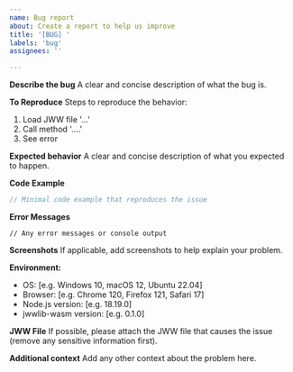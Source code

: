 ```yaml
---
name: Bug report
about: Create a report to help us improve
title: '[BUG] '
labels: 'bug'
assignees: ''

---
```


**Describe the bug**
A clear and concise description of what the bug is.

**To Reproduce**
Steps to reproduce the behavior:
1. Load JWW file '...'
2. Call method '....'
3. See error

**Expected behavior**
A clear and concise description of what you expected to happen.

**Code Example**
```javascript
// Minimal code example that reproduces the issue
```

**Error Messages**
```
// Any error messages or console output
```

**Screenshots**
If applicable, add screenshots to help explain your problem.

**Environment:**
 - OS: [e.g. Windows 10, macOS 12, Ubuntu 22.04]
 - Browser: [e.g. Chrome 120, Firefox 121, Safari 17]
 - Node.js version: [e.g. 18.19.0]
 - jwwlib-wasm version: [e.g. 0.1.0]

**JWW File**
If possible, please attach the JWW file that causes the issue (remove any sensitive information first).

**Additional context**
Add any other context about the problem here.